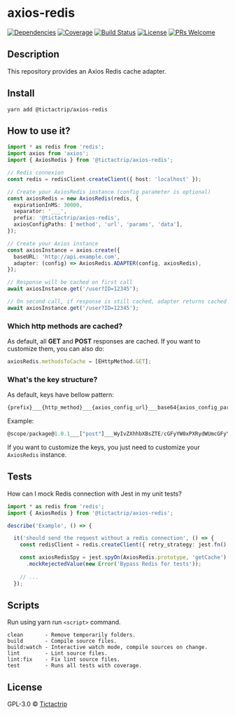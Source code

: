 # axios-redis

[![Dependencies][prod-dependencies-badge]][prod-dependencies]
[![Coverage][coverage-badge]][coverage]
[![Build Status][travis-badge]][travis-ci]
[![License][license-badge]][LICENSE]
[![PRs Welcome][prs-badge]][prs]

## Description

This repository provides an Axios Redis cache adapter.

## Install

```
yarn add @tictactrip/axios-redis
```

## How to use it?

```ts
import * as redis from 'redis';
import axios from 'axios';
import { AxiosRedis } from '@tictactrip/axios-redis';

// Redis connexion
const redis = redisClient.createClient({ host: 'localhost' });

// Create your AxiosRedis instance (config parameter is optional)
const axiosRedis = new AxiosRedis(redis, {
  expirationInMS: 30000,
  separator: '___',
  prefix: '@tictactrip/axios-redis',
  axiosConfigPaths: ['method', 'url', 'params', 'data'],
});

// Create your Axios instance
const axiosInstance = axios.create({
  baseURL: 'http://api.example.com',
  adapter: (config) => AxiosRedis.ADAPTER(config, axiosRedis),
});

// Response will be cached on first call
await axiosInstance.get('/user?ID=12345');

// On second call, if response is still cached, adapter returns cached response without sending the request
await axiosInstance.get('/user?ID=12345');
```

### Which http methods are cached? 

As default, all **GET** and **POST** responses are cached.
If you want to customize them, you can also do:

```ts 
axiosRedis.methodsToCache = [EHttpMethod.GET];
```

### What's the key structure?

As default, keys have bellow pattern:

```ts
{prefix}___{http_method}___{axios_config_url}___base64{axios_config_params}___base64{axios_config_data}
```

Example:

```ts
@scope/package@1.0.1___["post"]___WyIvZXhhbXBsZTE/cGFyYW0xPXRydWUmcGFyYW0yPTEyMyJd___W10=___WyJ7XCJoZWxsb1wiOlwid29ybGRcIn0iXQ==
```

If you want to customize the keys, you just need to customize your `AxiosRedis` instance.

## Tests

How can I mock Redis connection with Jest in my unit tests?

```ts
import * as redis from 'redis';
import { AxiosRedis } from '@tictactrip/axios-redis';

describe('Example', () => {

  it('should send the request without a redis connection', () => {
    const redisClient = redis.createClient({ retry_strategy: jest.fn() });

    const axiosRedisSpy = jest.spyOn(AxiosRedis.prototype, 'getCache')
      .mockRejectedValue(new Error('Bypass Redis for tests'));
      
    // ...
  });
```

## Scripts

Run using yarn run `<script>` command.

    clean       - Remove temporarily folders.
    build       - Compile source files.
    build:watch - Interactive watch mode, compile sources on change.
    lint        - Lint source files.
    lint:fix    - Fix lint source files.
    test        - Runs all tests with coverage.

## License

GPL-3.0 © [Tictactrip](https://www.tictactrip.eu)

[prod-dependencies-badge]: https://david-dm.org/tictactrip/axios-redis/status.svg
[prod-dependencies]: https://david-dm.org/tictactrip/axios-redis
[coverage-badge]: https://codecov.io/gh/tictactrip/axios-redis/branch/master/graph/badge.svg
[coverage]: https://codecov.io/gh/tictactrip/axios-redis
[travis-badge]: https://travis-ci.org/tictactrip/axios-redis.svg?branch=master
[travis-ci]: https://travis-ci.org/tictactrip/axios-redis
[license-badge]: https://img.shields.io/badge/license-GPL3-blue.svg?style=flat-square
[license]: https://github.com/tictactrip/axios-redis/blob/master/LICENSE
[prs-badge]: https://img.shields.io/badge/PRs-welcome-brightgreen.svg?style=flat-square
[prs]: http://makeapullrequest.com
